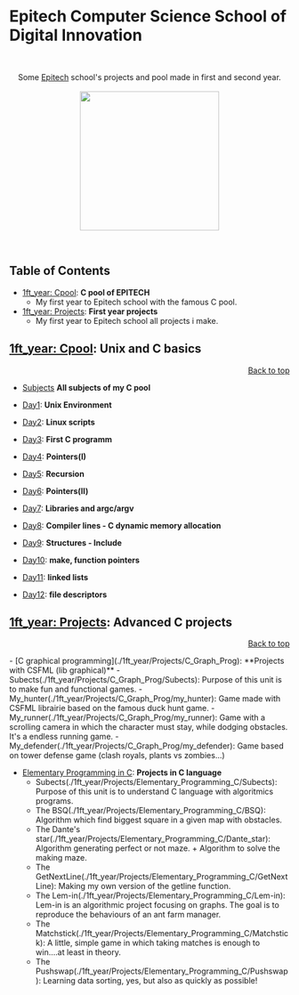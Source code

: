 # Epitech Computer Science School of Digital Innovation
<br/>
<p align="center">
Some <a href="http://www.epitech.eu">Epitech</a> school's projects and pool made in first and second year.
<br/><br/>
<img src="https://upload.wikimedia.org/wikipedia/commons/thumb/2/2d/Epitech.png/1598px-Epitech.png" width="250">
</p>
<br/>

<a name="top"></a>

## Table of Contents 
- [1ft_year: Cpool](#1ft_yearCpool): **C pool of EPITECH**
    - My first year to Epitech school with the famous C pool.
- [1ft_year: Projects](#1ft_yearProjects): **First year projects**
    - My first year to Epitech school all projects i make.
 
<a name="1ft_yearCpool"></a>

## [1ft_year: Cpool](./1ft_year/Cpool_2018): **Unix and C basics**
<p align="right"><a href="#top">Back to top</a></p>

- [Subjects](./1ft_year/Cpool_2018/Subjects) **All subjects of my C pool**

- [Day1](./1ft_year/Cpool_2018/Day01): **Unix Environment**
     
- [Day2](./1ft_year/Cpool_2018/Day02): **Linux scripts**
     
- [Day3](./1ft_year/Cpool_2018/Day03): **First C programm**

- [Day4](./1ft_year/Cpool_2018/Day04): **Pointers(I)**

- [Day5](./1ft_year/Cpool_2018/Day05): **Recursion**

- [Day6](./1ft_year/Cpool_2018/Day06): **Pointers(II)**

- [Day7](./1ft_year/Cpool_2018/Day07): **Libraries and argc/argv**
 
- [Day8](./1ft_year/Cpool_2018/Day08): **Compiler lines - C dynamic memory allocation**

- [Day9](./1ft_year/Cpool_2018/Day09): **Structures - Include**

- [Day10](./1ft_year/Cpool_2018/Day10): **make, function pointers**

- [Day11](./1ft_year/Cpool_2018/Day11): **linked lists**

- [Day12](./1ft_year/Cpool_2018/Day12): **file descriptors**


<a name="1ft_yearProjects"></a>

## [1ft_year: Projects](./1ft_year/Projects): **Advanced C projects**
<p align="right"><a href="#top">Back to top</a></p>
- [C graphical programming](./1ft_year/Projects/C_Graph_Prog): **Projects with CSFML (lib graphical)**
    - Subects(./1ft_year/Projects/C_Graph_Prog/Subects): Purpose of this unit is to make fun and functional games.
    - My_hunter(./1ft_year/Projects/C_Graph_Prog/my_hunter): Game made with CSFML librairie based on the famous duck hunt game.
    - My_runner(./1ft_year/Projects/C_Graph_Prog/my_runner): Game with a scrolling camera in which the character must stay, while dodging obstacles. It's a endless running game.
    - My_defender(./1ft_year/Projects/C_Graph_Prog/my_defender): Game based on tower defense game (clash royals, plants vs zombies...)
  
- [Elementary Programming in C](./1ft_year/Projects/Elementary_Programming_C): **Projects in C language**
    - Subects(./1ft_year/Projects/Elementary_Programming_C/Subects): Purpose of this unit is to understand C language with algoritmics programs.
    - The BSQ(./1ft_year/Projects/Elementary_Programming_C/BSQ): Algorithm which find biggest square in a given map with obstacles.
    - The Dante's star(./1ft_year/Projects/Elementary_Programming_C/Dante_star): Algorithm generating perfect or not maze. + Algorithm to solve the making maze.
    - The GetNextLine(./1ft_year/Projects/Elementary_Programming_C/GetNextLine): Making my own version of the getline function.
    - The Lem-in(./1ft_year/Projects/Elementary_Programming_C/Lem-in): Lem-in is an algorithmic project focusing on graphs. The goal is to reproduce the behaviours of an ant farm manager.
    - The Matchstick(./1ft_year/Projects/Elementary_Programming_C/Matchstick): A little, simple game in which taking matches is enough to win....at least in theory.
    - The Pushswap(./1ft_year/Projects/Elementary_Programming_C/Pushswap): Learning data sorting, yes, but also as quickly as possible!
 
  
